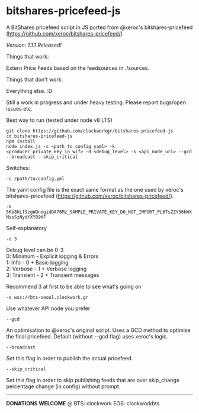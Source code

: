# bitshares-pricefeed-js

A BitShares pricefeed script in JS ported from @xeroc's bitshares-pricefeed (https://github.com/xeroc/bitshares-pricefeed/)

*Version: 1.1.1 Released!*

Things that work:

Extern Price Feeds based on the feedsources in ./sources.

Things that don't work:

Everything else. :D

Still a work in progress and under heavy testing. Please report bugs/open issues etc.

Best way to run (tested under node v8 LTS)

```
git clone https://github.com/clockworkgr/bitshares-pricefeed-js
cd bitshares-pricefeed-js
npm install
node index.js -c <path to config yaml> -k <producer_private_key_in_wif> -d <debug_level> -s <api_node_uri> --gcd --broadcast --skip_critical
```

Switches:

``-c /path/to/config.yml``

The yaml config file is the exact same format as the one used by xeroc's bitshares-pricefeed (https://github.com/xeroc/bitshares-pricefeed/).

``-k 5Kb8kLf9zgWQnogidDA76Mz_SAMPLE_PRIVATE_KEY_DO_NOT_IMPORT_PL6TsZZY36hWXMssSzNydYXYB9KF``

Self-explanatory

``-d 3``

Debug level can be 0-3  
  0: Minimum - Explicit logging & Errors  
  1: Info - 0 + Basic logging  
  2: Verbose - 1 + Verbose logging  
  3: Transient - 2 + Transient messages  

Recommend 3 at first to be able to see what's going on

``-s wss://bts-seoul.clockwork.gr``

Use whatever API node you prefer

``--gcd ``

An optimisation to @xeroc's original script. Uses a GCD method to optimise the final pricefeed. Default (without --gcd flag) uses xeroc's logic.

``--broadcast``

Set this flag in order to publish the actual pricefeed.

``--skip_critical``

Set this flag in order to skip publishing feeds that are over skip_change percentage change (in config) without prompt.


-------------------------------------------------------------------------------------------------------------------
**DONATIONS WELCOME**
@
BTS: clockwork
EOS: clockworkbts
